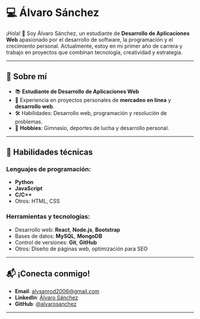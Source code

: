 # 💻 Álvaro Sánchez  

¡Hola! 👋 Soy Álvaro Sánchez, un estudiante de **Desarrollo de Aplicaciones Web** apasionado por el desarrollo de software, la programación y el crecimiento personal. Actualmente, estoy en mi primer año de carrera y trabajo en proyectos que combinan tecnología, creatividad y estrategia.

---

## 🚀 Sobre mí  

- 📚 **Estudiante de Desarrollo de Aplicaciones Web**  
- 💼 Experiencia en proyectos personales de **mercadeo en línea** y **desarrollo web**.  
- 🛠️ Habilidades: Desarrollo web, programación y resolución de problemas.  
- 💪 **Hobbies**: Gimnasio, deportes de lucha y desarrollo personal.  

---

## 🔧 Habilidades técnicas  

### Lenguajes de programación:  
- **Python**  
- **JavaScript**  
- **C/C++**  
- Otros: HTML, CSS  

### Herramientas y tecnologías:  
- Desarrollo web: **React**, **Node.js**, **Bootstrap**  
- Bases de datos: **MySQL**, **MongoDB**  
- Control de versiones: **Git**, **GitHub**  
- Otros: Diseño de páginas web, optimización para SEO  

---

## 📬 ¡Conecta conmigo!  

- **Email**: alvsanrod2006@gmail.com  
- **LinkedIn**: [Álvaro Sánchez](https://linkedin.com/in/tuperfil)  
- **GitHub**: [@alvarosanchez](https://github.com/tuusuario)  

---
